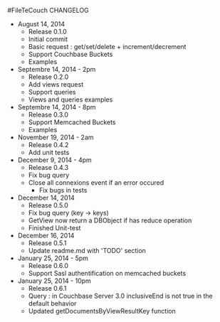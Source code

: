 #FileTeCouch CHANGELOG

* August 14, 2014
	* Release 0.1.0
	* Initial commit
	* Basic request : get/set/delete + increment/decrement
	* Support Couchbase Buckets
	* Examples
* Septembre 14, 2014 - 2pm
	* Release 0.2.0
	* Add views request
	* Support queries
	* Views and queries examples
* Septembre 14, 2014 - 8pm
	* Release 0.3.0
	* Support Memcached Buckets
	* Examples
* November 19, 2014 - 2am
	* Release 0.4.2
	* Add unit tests
* December 9, 2014 - 4pm
  * Release 0.4.3
  * Fix bug query
  * Close all connexions event if an error occured
	* Fix bugs in tests
* December 14, 2014
  * Release 0.5.0
  * Fix bug query (key -> keys)
  * GetView now return a DBObject if has reduce operation
  * Finished Unit-test
* December 16, 2014
  * Release 0.5.1
  * Update readme.md with 'TODO' section
* January 25, 2014 - 5pm
  * Release 0.6.0
  * Support Sasl authentification on memcached buckets
* January 25, 2014 - 10pm
  * Release 0.6.1
  * Query : in Couchbase Server 3.0 inclusiveEnd is not true in the default behavior
  * Updated getDocumentsByViewResultKey function

